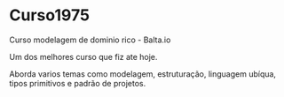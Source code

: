 # Curso1975
Curso modelagem de dominio rico - Balta.io

Um dos melhores curso que fiz ate hoje. 

Aborda varios temas como modelagem, estruturação, linguagem ubíqua, tipos primitivos e padrão de projetos. 
